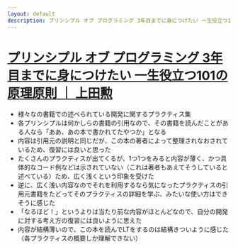 ```yaml
---
layout: default
description: プリンシプル オブ プログラミング 3年目までに身につけたい 一生役立つ101の原理原則
---
```


# [プリンシプル オブ プログラミング 3年目までに身につけたい 一生役立つ101の原理原則 ｜ 上田勲 ](https://www.amazon.co.jp/gp/product/B071V7MY82/ref=oh_aui_d_detailpage_o02_?ie=UTF8&psc=1)

 - 様々なの書籍での述べられている開発に関するプラクティス集
 - 各プリンシプルは何かしらの書籍の引用なので、その書籍を読んだことがある人なら「ああ、あの本で書かれてたやつか」となる
 - 内容は引用元の説明と同じだが、この本の著者によって整理されなおされているため、復習には良いと思った
 - たくさんのプラクティスが出てくるが、1つ1つをみると内容が薄く、かつ具体的なコード例などは示されていない（これは著者もあえてそうしていると述べている）ため、広く浅くという印象を受けた
 - 逆に、広く浅い内容なのでそれを利用するなら気になったプラクティスの引用元書籍をたどってそのプラクティスの詳細を学ぶ、みたいな使い方はできそうに感じた
 - 「なるほど！」というよりは当たり前な内容がほとんどなので、自分の開発に対する考え方の復習には良いように思えた
 - 内容が結構薄いので、この本を読んでLTをするのは結構きついように感じた（各プラクティスの概要しか理解できない）